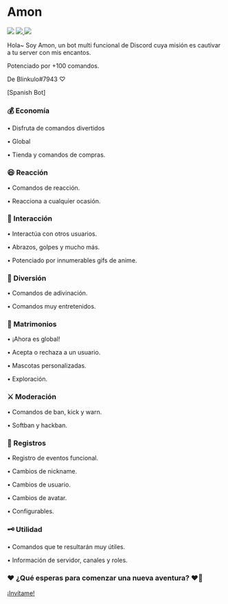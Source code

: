 # Amon

<img src="https://cdn.discordapp.com/attachments/1060447331566235658/1069031540685819924/Amon_banner.jpeg">

<a href="https://top.gg/bot/1045161373753167892">
  <img src="https://top.gg/api/widget/owner/1045161373753167892.svg">
</a> <a href="https://top.gg/bot/1045161373753167892">
  <img src="https://top.gg/api/widget/upvotes/1045161373753167892.svg">
</a>

Hola~ Soy Amon, un bot multi funcional de Discord cuya misión es cautivar a tu server con mis encantos.

Potenciado por +100 comandos.

De Blinkulo#7943 ♡

[Spanish Bot]

<h3>💰 Economía</h3>
• Disfruta de comandos divertidos

• Global


• Tienda y comandos de compras.

<h3>😆 Reacción</h3>
• Comandos de reacción.

• Reacciona a cualquier ocasión. 

<h3>🤝 Interacción</h3>
• Interactúa con otros usuarios.


• Abrazos, golpes y mucho más.

• Potenciado por innumerables gifs de anime.

<h3>🎉 Diversión</h3>
• Comandos de adivinación.


• Comandos muy entretenidos.

<h3>💍 Matrimonios</h3>
• ¡Ahora es global!


• Acepta o rechaza a un usuario.


• Mascotas personalizadas.


• Exploración.

<h3>⚔️ Moderación</h3>
• Comandos de ban, kick y warn.


• Softban y hackban.

<h3>📖 Registros</h3>
• Registro de eventos funcional.

• Cambios de nickname.


• Cambios de usuario.


• Cambios de avatar.


• Configurables.

<h3>🗝 Utilidad</h3>
• Comandos que te resultarán muy útiles.

• Información de servidor, canales y roles.


<h3>❤️‍ ¿Qué esperas para comenzar una nueva aventura? ❤️‍🔥</h3>
<a href="https://discord.com/api/oauth2/authorize?client_id=1045161373753167892&permissions=8&scope=bot">¡Invítame!</a>
